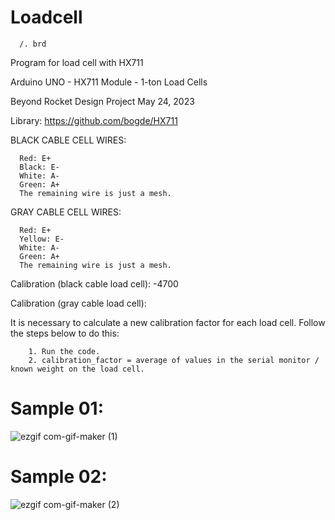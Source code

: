 # Loadcell
      /. brd

  Program for load cell with HX711
  
  Arduino UNO - HX711 Module - 1-ton Load Cells
  
  Beyond Rocket Design Project   May 24, 2023
  
  Library: https://github.com/bogde/HX711


 BLACK CABLE CELL WIRES:
 
      Red: E+
      Black: E-
      White: A-
      Green: A+
      The remaining wire is just a mesh.

 GRAY CABLE CELL WIRES:
 
      Red: E+
      Yellow: E-
      White: A-
      Green: A+
      The remaining wire is just a mesh.
 
     
   Calibration (black cable load cell): -4700
   
   Calibration (gray cable load cell):
   
   It is necessary to calculate a new calibration factor for each load cell. Follow the steps below to do this:
   
        1. Run the code.
        2. calibration_factor = average of values in the serial monitor / known weight on the load cell.
     

# Sample 01:

![ezgif com-gif-maker (1)](https://github.com/alighieribot/loadcell/assets/131944578/c2e1a05c-9ffc-496f-b1e4-d34ff86eb038)

# Sample 02:

![ezgif com-gif-maker (2)](https://github.com/alighieribot/loadcell/assets/131944578/f3b6de10-b82a-45e7-b44d-e7d008c28b1f)

